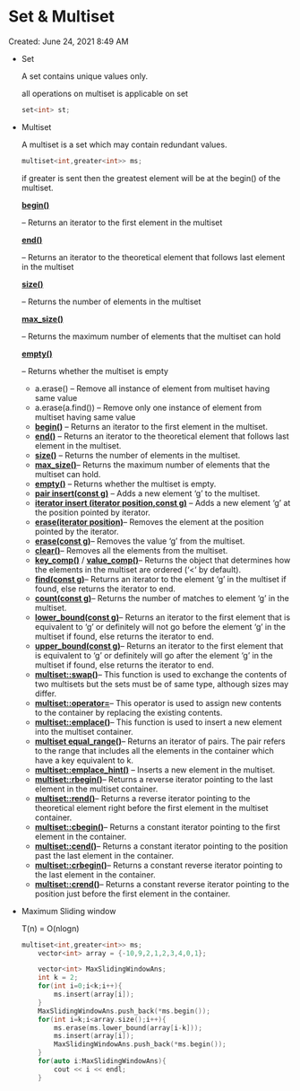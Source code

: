 # Set & Multiset

Created: June 24, 2021 8:49 AM

- Set

    A set contains unique values only.

    all operations on multiset is applicable on set

    ```cpp
    set<int> st;
    ```

- Multiset

    A multiset is a set which may contain redundant values.

    ```cpp
    multiset<int,greater<int>> ms;
    ```

    if greater is sent then the greatest element will be at the begin() of the multiset.

    **[begin()](https://www.geeksforgeeks.org/multiset-begin-and-end-function-in-c-stl/)**

    – Returns an iterator to the first element in the multiset

    **[end()](https://www.geeksforgeeks.org/multiset-begin-and-end-function-in-c-stl/)**

    – Returns an iterator to the theoretical element that follows last element in the multiset

    **[size()](https://www.geeksforgeeks.org/multiset-size-in-c-stl-with-examples/)**

    – Returns the number of elements in the multiset

    **[max_size()](https://www.geeksforgeeks.org/multiset-max_size-in-c-stl/)**

    – Returns the maximum number of elements that the multiset can hold

    **[empty()](https://www.geeksforgeeks.org/multiset-empty-function-in-c-stl/)**

    – Returns whether the multiset is empty

    - a.erase() – Remove all instance of element from multiset having same value
    - a.erase(a.find()) – Remove only one instance of element from multiset having same value
    - **[begin()](https://www.geeksforgeeks.org/multiset-begin-and-end-function-in-c-stl/)** – Returns an iterator to the first element in the multiset.
    - **[end()](https://www.geeksforgeeks.org/multiset-begin-and-end-function-in-c-stl/)** – Returns an iterator to the theoretical element that follows last element in the multiset.
    - **[size()](https://www.geeksforgeeks.org/multiset-size-in-c-stl-with-examples/)** – Returns the number of elements in the multiset.
    - **[max_size()](https://www.geeksforgeeks.org/multiset-max_size-in-c-stl/)**– Returns the maximum number of elements that the multiset can hold.
    - **[empty()](https://www.geeksforgeeks.org/multiset-empty-function-in-c-stl/)** – Returns whether the multiset is empty.
    - **[pair insert(const g)](https://www.geeksforgeeks.org/multiset-insert-function-in-c-stl/)** – Adds a new element ‘g’ to the multiset.
    - **[iterator insert (iterator position,const g)](https://www.geeksforgeeks.org/multiset-insert-function-in-c-stl/)** – Adds a new element ‘g’ at the position pointed by iterator.
    - **[erase(iterator position)](https://www.geeksforgeeks.org/multiset-erase-in-c-stl/)**– Removes the element at the position pointed by the iterator.
    - **[erase(const g)](https://www.geeksforgeeks.org/multiset-erase-in-c-stl/)**– Removes the value ‘g’ from the multiset.
    - **[clear()](https://www.geeksforgeeks.org/multiset-clear-function-in-c-stl/)**– Removes all the elements from the multiset.
    - **[key_comp()](https://www.geeksforgeeks.org/multiset-key_comp-function-in-c-stl/)** / **[value_comp()](https://www.geeksforgeeks.org/multiset-value_comp-method-in-c-stl/)**– Returns the object that determines how the elements in the multiset are ordered (‘<‘ by default).
    - **[find(const g)](https://www.geeksforgeeks.org/multiset-find-function-in-c-stl/)**– Returns an iterator to the element ‘g’ in the multiset if found, else returns the iterator to end.
    - **[count(const g)](https://www.geeksforgeeks.org/multiset-count-function-in-c-stl/)**– Returns the number of matches to element ‘g’ in the multiset.
    - **[lower_bound(const g)](https://www.geeksforgeeks.org/multiset-lower_bound-in-cpp-stl-with-examples/)**– Returns an iterator to the first element that is equivalent to ‘g’ or definitely will not go before the element ‘g’ in the multiset if found, else returns the iterator to end.
    - **[upper_bound(const g)](https://www.geeksforgeeks.org/multiset-upper_bound-in-cpp-stl-with-examples/)**– Returns an iterator to the first element that is equivalent to ‘g’ or definitely will go after the element ‘g’ in the multiset if found, else returns the iterator to end.
    - **[multiset::swap()](https://www.geeksforgeeks.org/multisetswap-c-stl/)**– This function is used to exchange the contents of two multisets but the sets must be of same type, although sizes may differ.
    - **[multiset::operator=](https://www.geeksforgeeks.org/multisetoperator-c-stl/)**– This operator is used to assign new contents to the container by replacing the existing contents.
    - **[multiset::emplace()](https://www.geeksforgeeks.org/multisetemplace-c-stl/)**– This function is used to insert a new element into the multiset container.
    - **[multiset equal_range()](https://www.geeksforgeeks.org/multiset-equal_range-function-in-c-stl/)**– Returns an iterator of pairs. The pair refers to the range that includes all the elements in the container which have a key equivalent to k.
    - **[multiset::emplace_hint()](https://www.geeksforgeeks.org/multiset-emplace_hint-function-in-c-stl/)** – Inserts a new element in the multiset.
    - **[multiset::rbegin()](https://www.geeksforgeeks.org/multiset-rbegin-and-rend-function-in-c-stl/)**– Returns a reverse iterator pointing to the last element in the multiset container.
    - **[multiset::rend()](https://www.geeksforgeeks.org/multiset-rbegin-and-rend-function-in-c-stl/)**– Returns a reverse iterator pointing to the theoretical element right before the first element in the multiset container.
    - **[multiset::cbegin()](https://www.geeksforgeeks.org/multiset-cbegin-and-cend-function-in-c-stl/)**– Returns a constant iterator pointing to the first element in the container.
    - **[multiset::cend()](https://www.geeksforgeeks.org/multiset-cbegin-and-cend-function-in-c-stl/)**– Returns a constant iterator pointing to the position past the last element in the container.
    - **[multiset::crbegin()](https://www.geeksforgeeks.org/multiset-crbegin-and-crend-function-in-c-stl/)**– Returns a constant reverse iterator pointing to the last element in the container.
    - **[multiset::crend()](https://www.geeksforgeeks.org/multiset-crbegin-and-crend-function-in-c-stl/)**– Returns a constant reverse iterator pointing to the position just before the first element in the container.

- Maximum Sliding window

    T(n) = O(nlogn)

    ```cpp
    multiset<int,greater<int>> ms;
        vector<int> array = {-10,9,2,1,2,3,4,0,1};

        vector<int> MaxSlidingWindowAns;
        int k = 2;
        for(int i=0;i<k;i++){
            ms.insert(array[i]);
        }
        MaxSlidingWindowAns.push_back(*ms.begin());
        for(int i=k;i<array.size();i++){
            ms.erase(ms.lower_bound(array[i-k]));
            ms.insert(array[i]);
            MaxSlidingWindowAns.push_back(*ms.begin());
        }
        for(auto i:MaxSlidingWindowAns){
            cout << i << endl;
        }
    ```